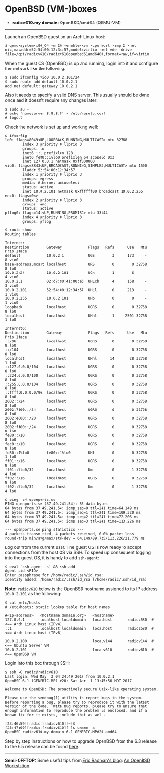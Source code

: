 # OpenBSD (VM-)boxes

* **radicv610.my.domain**: OpenBSD/amd64 (QEMU-VM)

---

Launch an OpenBSD guest on an Arch Linux host:

```
$ qemu-system-x86_64 -m 2G -enable-kvm -cpu host -smp 2 -net nic,macaddr=52:54:00:12:34:57,model=virtio -net vde -drive file=/opt/radicv610/radicv610openbsd61amd6400,format=raw,if=virtio
```

When the guest OS (OpenBSD) is up and running, login into it and configure the network like the following:

```
$ sudo ifconfig vio0 10.0.2.101/24
$ sudo route add default 10.0.2.1
add net default: gateway 10.0.2.1
```

Also it needs to specify a valid DNS server. This usually should be done once and it doesn't require any changes later:

```
$ sudo su -
# echo 'nameserver 8.8.8.8' > /etc/resolv.conf
# logout
```

Check the network is set up and working well:

```
$ ifconfig
lo0: flags=8049<UP,LOOPBACK,RUNNING,MULTICAST> mtu 32768
        index 3 priority 0 llprio 3
        groups: lo
        inet6 ::1 prefixlen 128
        inet6 fe80::1%lo0 prefixlen 64 scopeid 0x3
        inet 127.0.0.1 netmask 0xff000000
vio0: flags=8843<UP,BROADCAST,RUNNING,SIMPLEX,MULTICAST> mtu 1500
        lladdr 52:54:00:12:34:57
        index 1 priority 0 llprio 3
        groups: egress
        media: Ethernet autoselect
        status: active
        inet 10.0.2.101 netmask 0xffffff00 broadcast 10.0.2.255
enc0: flags=0<>
        index 2 priority 0 llprio 3
        groups: enc
        status: active
pflog0: flags=141<UP,RUNNING,PROMISC> mtu 33144
        index 4 priority 0 llprio 3
        groups: pflog
```

```
$ route show
Routing tables

Internet:
Destination        Gateway            Flags   Refs      Use   Mtu  Prio Iface
default            10.0.2.1           UGS        3      173     -     8 vio0
base-address.mcast localhost          URS        0        0 32768     8 lo0
10.0.2/24          10.0.2.101         UCn        1        6     -     4 vio0
10.0.2.1           02:d7:90:41:00:e3  UHLch      4      158     -     3 vio0
10.0.2.101         52:54:00:12:34:57  UHLl       0      213     -     1 vio0
10.0.2.255         10.0.2.101         UHb        0        0     -     1 vio0
loopback           localhost          UGRS       0        0 32768     8 lo0
localhost          localhost          UHhl       1     2501 32768     1 lo0

Internet6:
Destination        Gateway            Flags   Refs      Use   Mtu  Prio Iface
::/96              localhost          UGRS       0        0 32768     8 lo0
::/104             localhost          UGRS       0        0 32768     8 lo0
localhost          localhost          UHhl      14       28 32768     1 lo0
::127.0.0.0/104    localhost          UGRS       0        0 32768     8 lo0
::224.0.0.0/100    localhost          UGRS       0        0 32768     8 lo0
::255.0.0.0/104    localhost          UGRS       0        0 32768     8 lo0
::ffff:0.0.0.0/96  localhost          UGRS       0        0 32768     8 lo0
2002::/24          localhost          UGRS       0        0 32768     8 lo0
2002:7f00::/24     localhost          UGRS       0        0 32768     8 lo0
2002:e000::/20     localhost          UGRS       0        0 32768     8 lo0
2002:ff00::/24     localhost          UGRS       0        0 32768     8 lo0
fe80::/10          localhost          UGRS       0        0 32768     8 lo0
fec0::/10          localhost          UGRS       0        0 32768     8 lo0
fe80::1%lo0        fe80::1%lo0        UHl        0        0 32768     1 lo0
ff01::/16          localhost          UGRS       0        0 32768     8 lo0
ff01::%lo0/32      localhost          Um         0        1 32768     4 lo0
ff02::/16          localhost          UGRS       0        0 32768     8 lo0
ff02::%lo0/32      localhost          Um         0        1 32768     4 lo0
```

```
$ ping -c4 openports.se
PING openports.se (37.49.241.54): 56 data bytes
64 bytes from 37.49.241.54: icmp_seq=0 ttl=241 time=64.149 ms
64 bytes from 37.49.241.54: icmp_seq=1 ttl=241 time=109.320 ms
64 bytes from 37.49.241.54: icmp_seq=2 ttl=241 time=72.206 ms
64 bytes from 37.49.241.54: icmp_seq=3 ttl=241 time=113.226 ms

--- openports.se ping statistics ---
4 packets transmitted, 4 packets received, 0.0% packet loss
round-trip min/avg/max/std-dev = 64.149/89.725/113.226/21.779 ms
```

Log out from the current user. The guest OS is now ready to accept connections from the host OS via SSH. To speed up consequent logging into the guest OS, it is handy to add `ssh-agent`:

```
$ eval `ssh-agent -s` && ssh-add
Agent pid <PID>
Enter passphrase for /home/radic/.ssh/id_rsa:
Identity added: /home/radic/.ssh/id_rsa (/home/radic/.ssh/id_rsa)
```

**Note:** `radicv610` below is the OpenBSD hostname assigned to its IP address `10.0.2.101` as the following:

```
$ cat /etc/hosts
# /etc/hosts: static lookup table for host names

#<ip-address>   <hostname.domain.org>   <hostname>
127.0.0.1       localhost.localdomain   localhost       radicz580  # <== Arch Linux host (IPv4)
::1             localhost.localdomain   localhost       radicz580  # <== Arch Linux host (IPv6)

10.0.2.100                              localv144       radicv144  # <== Ubuntu Server VM
10.0.2.101                              localv610       radicv610  # <== OpenBSD VM
```

Login into this box through SSH:

```
$ ssh -C radic@radicv610
Last login: Wed May  3 04:24:49 2017 from 10.0.2.1
OpenBSD 6.1 (GENERIC.MP) #20: Sat Apr  1 13:45:56 MDT 2017

Welcome to OpenBSD: The proactively secure Unix-like operating system.

Please use the sendbug(1) utility to report bugs in the system.
Before reporting a bug, please try to reproduce it with the latest
version of the code.  With bug reports, please try to ensure that
enough information to reproduce the problem is enclosed, and if a
known fix for it exists, include that as well.

[23:46:59][radic][radicv610][~]$
[23:47:00][radic][radicv610][~]$ uname -a
OpenBSD radicv610.my.domain 6.1 GENERIC.MP#20 amd64
```

Step by step instructions on how to upgrade OpenBSD from the 6.3 release to the 6.5 release can be found [here](http://rgolubtsov.github.io/data/docs/openbsd/upgrade-63-to-65 "Upgrade OpenBSD 6.3 to 6.5").

---

**Semi-OFFTOP:** Some useful tips from [Eric Radman's blog](http://eradman.com "Eric Radman : A Journal"): [An OpenBSD Workstation](http://eradman.com/posts/openbsd-workstation.html "2013-07-05 : An OpenBSD Workstation (Last updated on March 28, 2017)").
